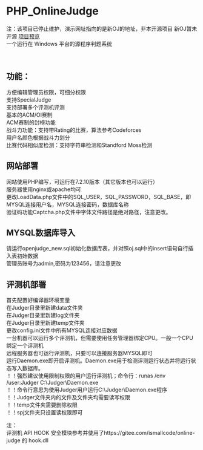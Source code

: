 # PHP_OnlineJudge

注：该项目已停止维护，演示网址指向的是新OJ的地址，非本开源项目
新OJ暂未开源
<a href="https://judge.setiuo.top">项目预览</a><br />
一个运行在 Windows 平台的源程序判题系统

<br/>
<h2>功能：</h2>
方便编辑管理员权限，可细分权限<br/>
支持SpecialJudge<br/>
支持部署多个评测机评测<br/>
基本的ACM/OI赛制<br/>
ACM赛制的封榜功能<br/>
战斗力功能：支持带Rating的比赛，算法参考Codeforces<br/>
用户名颜色根据战斗力划分<br/>
比赛代码相似度检测：支持字符串检测和Standford Moss检测<br/>

<h2>网站部署</h2>
网站使用PHP编写，可运行在7.2.10版本（其它版本也可以运行）<br />
服务器使用nginx或apache均可<br />
更改LoadData.php文件中的SQL_USER，SQL_PASSWORD，SQL_BASE，即MYSQL连接用户名，MYSQL连接密码，数据库名称<br />
验证码功能Captcha.php文件中字体文件路径是绝对路径，注意更改。<br />

<h2>MYSQL数据库导入</h2>
请运行openjudge_new.sql初始化数据库表，并对照oj.sql中的insert语句自行插入表初始数据<br />
管理员账号为admin,密码为123456，请注意更改<br />

<h2>评测机部署</h2>
首先配置好编译器环境变量<br />
在Judger目录里新建data文件夹<br />
在Judger目录里新建log文件夹<br />
在Judger目录里新建temp文件夹<br />
更改config.ini文件中所有MYSQL连接对应数据<br />
一台机器可以运行多个评测机，但需要使用任务管理器绑定CPU。一般一个CPU绑定一个评测机<br />
远程服务器也可运行评测机，只要可以连接服务器MYSQL即可<br />
运行Daemon.exe即开启评测机。Daemon.exe用于检测评测运行状态并将运行状态写入数据库。<br />
！！强烈建议使用限制权限的用户运行评测机；命令行：runas /env /user:Judger C:\Judger\Daemon.exe<br />
！！命令行意思为使用Judger用户运行C:\Judger\Daemon.exe程序<br />
！！Judger文件夹内的文件及文件夹均需要读写权限<br />
！！temp文件夹需要删除权限<br />
！！spj文件夹只设置读权限即可<br />

注：<br />
评测机 API HOOK 安全模块参考并使用了https://gitee.com/ismallcode/online-judge 的 hook.dll
